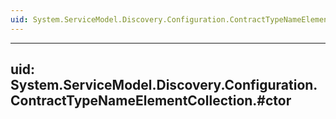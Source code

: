 ```yaml
---
uid: System.ServiceModel.Discovery.Configuration.ContractTypeNameElementCollection
---
```


---
uid: System.ServiceModel.Discovery.Configuration.ContractTypeNameElementCollection.#ctor
---
